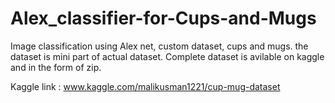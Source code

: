 # Alex_classifier-for-Cups-and-Mugs
Image classification using Alex net, custom dataset, cups and mugs.
the dataset is mini part of actual dataset. Complete dataset is avilable on kaggle and in the form of zip.

Kaggle link : www.kaggle.com/malikusman1221/cup-mug-dataset
